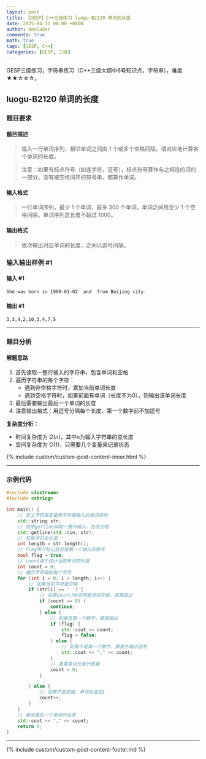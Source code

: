 ```yaml
---
layout: post
title: 【GESP】C++三级练习 luogu-B2120 单词的长度
date: 2025-04-11 08:00 +0800
author: OneCoder
comments: true
math: true
tags: [GESP, C++]
categories: [GESP, 三级]
---
```

GESP三级练习，字符串练习（C++三级大纲中6号知识点，字符串），难度★★☆☆☆。

<!--more-->

## luogu-B2120 单词的长度

### 题目要求

#### 题目描述

>输入一行单词序列，相邻单词之间由 $1$ 个或多个空格间隔，请对应地计算各个单词的长度。
>
>注意：如果有标点符号（如连字符，逗号），标点符号算作与之相连的词的一部分。没有被空格间开的符号串，都算作单词。

#### 输入格式

>一行单词序列，最少 $1$ 个单词，最多 $300$ 个单词，单词之间用至少 $1$ 个空格间隔。单词序列总长度不超过 $1000$。

#### 输出格式

>依次输出对应单词的长度，之间以逗号间隔。

### 输入输出样例 #1

#### 输入 #1

```console
She was born in 1990-01-02  and  from Beijing city.
```

#### 输出 #1

```console
3,3,4,2,10,3,4,7,5
```

---

### 题目分析

#### 解题思路

1. 首先读取一整行输入的字符串，包含单词和空格
2. 遍历字符串的每个字符：
   - 遇到非空格字符时，累加当前单词长度
   - 遇到空格字符时，如果前面有单词（长度不为0），则输出该单词长度
3. 最后需要输出最后一个单词的长度
4. 注意输出格式：用逗号分隔每个长度，第一个数字前不加逗号

**复杂度分析：**

- 时间复杂度为 $O(n)$，其中n为输入字符串的总长度
- 空间复杂度为 $O(1)$，只需要几个变量来记录状态
  
{% include custom/custom-post-content-inner.html %}

---

### 示例代码

```cpp
#include <iostream>
#include <string>

int main() {
    // 定义字符串变量用于存储输入的单词序列
    std::string str;
    // 使用getline读取一整行输入，包含空格
    std::getline(std::cin, str);
    // 获取字符串长度
    int length = str.length();
    // flag用于标记是否是第一个输出的数字
    bool flag = true;
    // count用于统计当前单词的长度
    int count = 0;
    // 遍历字符串的每个字符
    for (int i = 0; i < length; i++) {
        // 如果当前字符是空格
        if (str[i] == ' ') {
            // 如果count为0说明是连续空格，直接跳过
            if (count == 0) {
                continue;
            } else {
                // 如果是第一个数字，直接输出
                if (flag) {
                    std::cout << count;
                    flag = false;
                } else {
                    // 如果不是第一个数字，需要先输出逗号
                    std::cout << "," << count;
                }
                // 重置单词长度计数器
                count = 0;
            }

        } else {
            // 如果不是空格，单词长度加1
            count++;
        }
    }
    // 输出最后一个单词的长度
    std::cout << "," << count;
    return 0;
}
```

---

{% include custom/custom-post-content-footer.md %}
